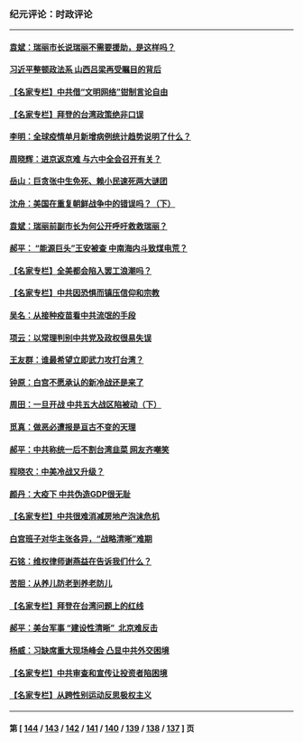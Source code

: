 ### 纪元评论：时政评论
---
#### [袁斌：瑞丽市长说瑞丽不需要援助，是这样吗？](../../pages/nsc1025/n13347206.md) 
#### [习近平整顿政法系 山西吕梁再受瞩目的背后](../../pages/nsc1025/n13346552.md) 
#### [【名家专栏】中共借“文明网络”钳制言论自由](../../pages/nsc1025/n13345291.md) 
#### [【名家专栏】拜登的台湾政策绝非口误](../../pages/nsc1025/n13345268.md) 
#### [李明：全球疫情单月新增病例统计趋势说明了什么？](../../pages/nsc1025/n13346006.md) 
#### [周晓辉：进京返京难 与六中全会召开有关？](../../pages/nsc1025/n13345941.md) 
#### [岳山：巨贪张中生免死、赖小民速死两大谜团](../../pages/nsc1025/n13345875.md) 
#### [沈舟：美国在重复朝鲜战争中的错误吗？（下）](../../pages/nsc1025/n13343661.md) 
#### [袁斌：瑞丽前副市长为何公开呼吁救救瑞丽？](../../pages/nsc1025/n13344600.md) 
#### [郝平： “能源巨头”王安被查 中南海内斗致煤电荒？](../../pages/nsc1025/n13344546.md) 
#### [【名家专栏】全美都会陷入罢工浪潮吗？](../../pages/nsc1025/n13343081.md) 
#### [【名家专栏】中共因恐惧而镇压信仰和宗教](../../pages/nsc1025/n13343042.md) 
#### [吴名：从接种疫苗看中共流氓的手段](../../pages/nsc1025/n13343623.md) 
#### [项云：以常理判别中共党及政权很易失误](../../pages/nsc1025/n13343312.md) 
#### [王友群：谁最希望立即武力攻打台湾？](../../pages/nsc1025/n13341804.md) 
#### [钟原：白宫不愿承认的新冷战还是来了](../../pages/nsc1025/n13341665.md) 
#### [周田：一旦开战 中共五大战区陷被动（下）](../../pages/nsc1025/n13339988.md) 
#### [觅真：做恶必遭报是亘古不变的天理](../../pages/nsc1025/n13341676.md) 
#### [郝平：中共称统一后不割台湾韭菜 网友齐嘲笑](../../pages/nsc1025/n13341556.md) 
#### [程晓农：中美冷战又升级？](../../pages/nsc1025/n13341534.md) 
#### [颜丹：大疫下 中共伪造GDP很无耻](../../pages/nsc1025/n13341570.md) 
#### [【名家专栏】中共很难消减房地产泡沫危机](../../pages/nsc1025/n13341018.md) 
#### [白宫班子对华主张各异，“战略清晰”难期](../../pages/nsc1025/n13341479.md) 
#### [石铭：维权律师谢燕益在告诉我们什么？](../../pages/nsc1025/n13341382.md) 
#### [苦胆：从养儿防老到养老防儿](../../pages/nsc1025/n13341339.md) 
#### [【名家专栏】拜登在台湾问题上的红线](../../pages/nsc1025/n13341012.md) 
#### [郝平：美台军事 “建设性清晰”  北京难反击](../../pages/nsc1025/n13340715.md) 
#### [杨威：习缺席重大现场峰会 凸显中共外交困境](../../pages/nsc1025/n13339837.md) 
#### [【名家专栏】中共审查和宣传让投资者陷困境](../../pages/nsc1025/n13339051.md) 
#### [【名家专栏】从跨性别运动反思极权主义](../../pages/nsc1025/n13339039.md) 

---
#### 第 [ [144](./144.md) / [143](./143.md) / [142](./142.md) / [141](./141.md) / [140](./140.md) / [139](./139.md) / [138](./138.md) / [137](./137.md) ] 页
